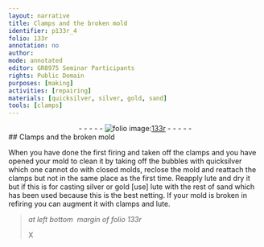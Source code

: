 ```yaml
---
layout: narrative
title: Clamps and the broken mold
identifier: p133r_4
folio: 133r
annotation: no
author:
mode: annotated
editor: GR8975 Seminar Participants
rights: Public Domain
purposes: [making]
activities: [repairing]
materials: [quicksilver, silver, gold, sand]
tools: [clamps]
---
```


 <div class="folio" align="center">- - - - - <a href="http://gallica.bnf.fr/ark:/12148/btv1b10500001g/f271.image" target="_blank"><img src="https://cu-mkp.github.io/GR8975-edition/assets/photo-icon.png" alt="folio image: " style="display:inline-block; margin-bottom:-3px;"/>133r</a> - - - - - </div> 
## Clamps and the broken mold

  <span class="activity"></span> 
 When you have done the first firing and taken off the <span class="tool">clamps</span> and you have opened your mold to clean it by taking off the bubbles with <span class="material">quicksilver</span> which one cannot do with closed molds, reclose the mold and reattach the <span class="tool">clamps</span> but not in the same place as the first time. Reapply lute and dry it but if this is for casting <span class="material">silver</span> or <span class="material">gold</span> [use] lute with the rest of <span class="material">sand</span> which has been used because this is the best netting. If your mold is broken in refiring you can augment it with <span class="tool">clamps</span> and lute. 
 
> *at left bottom  margin of folio 133r*
> 
> X 
 